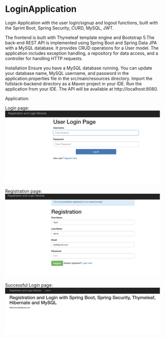 # LoginApplication
Login Application with the user login/signup and logout functions, built with the Sprint Boot, Spring Security, CURD, MySQL, JWT.

The frontend is built with Thymeleaf template engine and Bootstrap 5.The back-end REST API is implemented using Spring Boot and Spring Data JPA with a MySQL database. It provides CRUD operations for a User model. The application includes exception handling, a repository for data access, and a controller for handling HTTP requests.

Installation
Ensure you have a MySQL database running. You can update your database name, MySQL username, and password in the application.properties file in the src/main/resources directory.
Import the fullstack-backend directory as a Maven project in your IDE.
Run the application from your IDE.
The API will be available at http://localhost:8080.

Application:

Login page: ![Alt text](/login.png)

Registration page: ![Alt text](/registration.png)

Successful Login page: ![Alt text](/success.png) 
